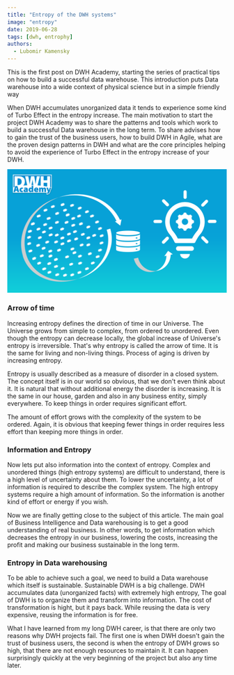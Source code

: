 ```yaml
---
title: "Entropy of the DWH systems"
image: "entropy"
date: 2019-06-28
tags: [dwh, entrophy]
authors:
  - Lubomir Kamensky
---
```

This is the first post on DWH Academy, starting the series of practical tips on how to build a successful data warehouse. This introduction puts Data warehouse into a wide context of  physical science but in a simple friendly way

When DWH accumulates unorganized data it tends to experience some kind of Turbo Effect in the entropy increase.  The main motivation to start the project DWH Academy was to share the patterns and tools which work to build a successful Data warehouse in the long term.  To share advises how to gain the trust of the business users, how to build DWH in Agile, what are the proven design patterns in DWH and what are the core principles helping to avoid the experience of Turbo Effect in the entropy increase of your DWH.

<img src="entropy.png" width="800px" alt="entropy"/>

### Arrow of time
Increasing entropy defines the direction of time in our Universe. The Universe grows from simple to complex, from ordered to unordered.  Even though the entropy can decrease locally, the global increase of Universe's entropy is irreversible.  That's why entropy is called the arrow of time. It is the same for living and non-living things. Process of aging is driven by increasing entropy.

Entropy is usually described as a measure of disorder in a closed system.  The concept itself is in our world so obvious, that we don't even think about it. It is natural that without additional energy the disorder is increasing.  It is the same in our house, garden and also in any business entity, simply everywhere. To keep things in order requires significant effort.

The amount of effort grows with the complexity of the system to be ordered. Again, it is obvious that keeping fewer things in order requires less effort than keeping more things in order. 

### Information and Entropy
Now lets put also information into the context of entropy. Complex and unordered things (high entropy systems) are difficult to understand, there is a high level of uncertainty about them. To lower the uncertainty, a lot of information is required to describe the complex system. The high entropy systems require a high amount of information.  So the information is another kind of effort or energy if you wish.

Now we are finally getting close to the subject of this article. The main goal of Business Intelligence and Data warehousing is to get a good understanding of real business.  In other words, to get information which decreases the entropy in our business, lowering the costs, increasing the profit and making our business sustainable in the long term. 

### Entropy in Data warehousing
To be able to achieve such a goal, we need to build a Data warehouse which itself is sustainable.  Sustainable DWH is a big challenge.  DWH accumulates data (unorganized facts) with extremely high entropy, The goal of DWH is to organize them and transform into information. The cost of transformation is hight, but it pays back. While reusing the data is very expensive, reusing the information is for free.

What I have learned from my long DWH career, is that there are only two reasons why DWH projects fail.  The first one is when DWH doesn't gain the trust of business users, the second is when the entropy of DWH grows so high, that there are not enough resources to maintain it. It can happen surprisingly quickly at the very beginning of the project but also any time later.
